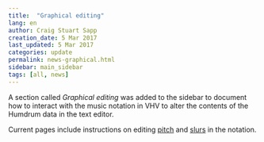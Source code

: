 ```yaml
---
title:  "Graphical editing"
lang: en
author: Craig Stuart Sapp
creation_date: 5 Mar 2017
last_updated: 5 Mar 2017
categories: update
permalink: news-graphical.html
sidebar: main_sidebar
tags: [all, news]
---
```


A section called *Graphical editing* was added to the sidebar to document
how to interact with the music notation in VHV to alter the contents
of the Humdrum data in the text editor.

Current pages include instructions on editing [pitch](/graphic/pitch) and
[slurs](/graphic/slurs) in the notation.

